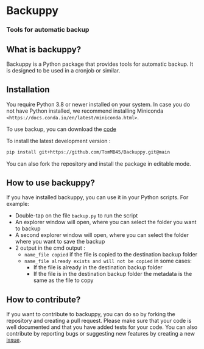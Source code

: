 # Backuppy
### Tools for automatic backup 

<!-- [![Documentation][badge-docs]][link-docs]

[badge-docs]: https://img.shields.io/readthedocs/Backup_py
[link-docs]: https://backuppy.readthedocs.io/en/latest/ -->

## What is backuppy?
Backuppy is a Python package that provides tools for automatic backup. It is designed to be used in a cronjob or similar.


## Installation
You require Python 3.8 or newer installed on your system. In case you do not have Python installed, we recommend installing Miniconda `<https://docs.conda.io/en/latest/miniconda.html>`.

To use backup, you can download the [code](https://github.com/TomMB45/Backuppy/archive/refs/heads/main.zip)

To install the latest development version :
``` bash
pip install git+https://github.com/TomMB45/Backuppy.git@main
```

You can also fork the repository and install the package in editable mode. 


## How to use backuppy?
If you have installed backuppy, you can use it in your Python scripts. 
For example:
* Double-tap on the file `backup.py` to run the script
* An explorer window will open, where you can select the folder you want to backup
* A second explorer window will open, where you can select the folder where you want to save the backup
* 2 output in the cmd output : 
    - `name_file copied` if the file is copied to the destination backup folder 
    - `name_file already exists and will not be copied` in some cases: 
        - If the file is already in the destination backup folder
        - If the file is in the destination backup folder the metadata is the same as the file to copy

## How to contribute?
If you want to contribute to backuppy, you can do so by forking the repository and creating a pull request. Please make sure that your code is well documented and that you have added tests for your code.
You can also contribute by reporting bugs or suggesting new features by creating a new [issue](https://github.com/TomMB45/Backuppy/issues).